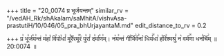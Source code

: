 +++
title = "20_0074 प्र भूर्जयन्तम्"
similar_rv = "/vedAH_Rk/shAkalam/saMhitA/vishvAsa-prastutiH/10/046/05_pra_bhUrjayantaM.md"
edit_distance_to_rv = 0.2

+++
प्र꣢ भू꣣र्ज꣡य꣢न्तं म꣣हां꣡ वि꣢पो꣣धां꣢ मू꣣रै꣡रमू꣢꣯रं पु꣣रां꣢ द꣣र्मा꣡ण꣢म्। न꣡य꣢न्तं गी꣣र्भि꣢र्व꣣ना꣡ धियं꣢꣯धा꣣ ह꣡रि꣢श्मश्रुं꣣ न꣡ वर्म꣢꣯णा धन꣣र्चि꣢म् ॥ 20:0074 ॥

<div class="js_include " url="/vedAH_Rk/shAkalam/saMhitA/vishvAsa-prastutiH/10/046/05_pra_bhUrjayantaM.md"  newLevelForH1="2" title="विश्वास-शाकल-प्रस्तुतिः"  > </div>